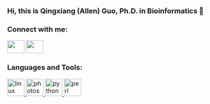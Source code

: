 ### Hi, this is Qingxiang (Allen) Guo, Ph.D. in Bioinformatics 👋

<h3 align="left">Connect with me:</h3>
<p align="left">
<a href="https://twitter.com/QingxiangGuo" target="blank"><img align="center" src="https://cdn.jsdelivr.net/npm/simple-icons@3.0.1/icons/twitter.svg" alt="" height="30" width="40" /></a>
<a href="your link" target="blank"><img align="center" src="https://cdn.jsdelivr.net/npm/simple-icons@3.0.1/icons/linkedin.svg" alt="" height="30" width="40" /></a>

<h3 align="left">Languages and Tools:</h3>
<p align="left"> <a href="https://www.linux.org/" target="_blank"> <img src="https://devicons.github.io/devicon/devicon.git/icons/linux/linux-original.svg" alt="linux" width="40" height="40"/> </a> <a href="https://www.photoshop.com/en" target="_blank"> <img src="https://devicons.github.io/devicon/devicon.git/icons/photoshop/photoshop-plain.svg" alt="photoshop" width="40" height="40"/> </a> <a href="https://www.python.org" target="_blank"> <img src="https://devicons.github.io/devicon/devicon.git/icons/python/python-original.svg" alt="python" width="40" height="40"/> </a> <a href="https://www.perl.org/" target="_blank"> <img src="https://www.google.com/url?sa=i&url=https%3A%2F%2Ffreebiesupply.com%2Flogos%2Fperl-programming-language-logo%2F&psig=AOvVaw2nupwD8fcIV-RQ-3Qhoa_V&ust=1665697517851000&source=images&cd=vfe&ved=0CAwQjRxqFwoTCKDQ-PrU2_oCFQAAAAAdAAAAABAD" alt="perl" width="40" height="40"/> </a>

